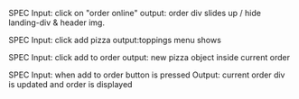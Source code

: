





SPEC
Input: click on "order online"
output: order div slides up / hide landing-div & header img.

SPEC
Input: click add pizza
output:toppings menu shows


SPEC
Input: click add to order
output: new pizza object inside current order

SPEC
Input: when add to order button is pressed
Output: current order div is updated and order is displayed
